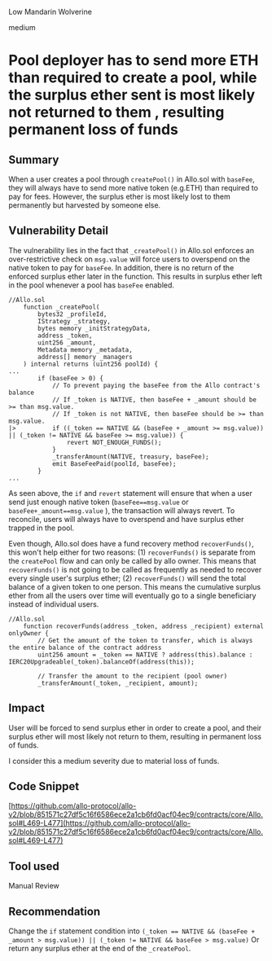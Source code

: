 Low Mandarin Wolverine

medium

# Pool deployer has to send more ETH than required to create a pool, while the surplus ether sent is most likely not returned to them , resulting permanent loss of funds
## Summary
When a user creates a pool through `createPool()` in Allo.sol with `baseFee`, they will always have to send more native token (e.g.ETH) than required to pay for fees. However, the surplus ether is most likely lost to them permanently but harvested by someone else.
## Vulnerability Detail
The vulnerability lies in the fact that `_createPool()` in Allo.sol enforces an over-restrictive check on `msg.value` will force users to overspend on the native token to pay for `baseFee`. In addition, there is no return of the enforced surplus ether later in the function. This results in surplus ether left in the pool whenever a pool has `baseFee` enabled.

```solidity
//Allo.sol
    function _createPool(
        bytes32 _profileId,
        IStrategy _strategy,
        bytes memory _initStrategyData,
        address _token,
        uint256 _amount,
        Metadata memory _metadata,
        address[] memory _managers
    ) internal returns (uint256 poolId) {
...
        if (baseFee > 0) {
            // To prevent paying the baseFee from the Allo contract's balance
            // If _token is NATIVE, then baseFee + _amount should be >= than msg.value.
            // If _token is not NATIVE, then baseFee should be >= than msg.value.
|>          if ((_token == NATIVE && (baseFee + _amount >= msg.value)) || (_token != NATIVE && baseFee >= msg.value)) {
                revert NOT_ENOUGH_FUNDS();
            }
            _transferAmount(NATIVE, treasury, baseFee);
            emit BaseFeePaid(poolId, baseFee);
        }
...
```
As seen above, the `if` and `revert` statement will ensure that when a user send just enough native token (`baseFee==msg.value` or `baseFee+_amount==msg.value` ), the transaction will always revert. To reconcile, users will always have to overspend and have surplus ether trapped in the pool.

Even though, Allo.sol does have a fund recovery method `recoverFunds()`, this won't help either for two reasons: (1) `recoverFunds()` is separate from the `createPool` flow and can only be called by allo owner. This means that `recoverFunds()` is not going to be called as frequently as needed to recover every single user's surplus ether; (2) `recoverFunds()` will send the total balance of a given token to one person. This means the cumulative surplus ether from all the users over time will eventually go to a single beneficiary instead of individual users. 

```solidity
//Allo.sol
    function recoverFunds(address _token, address _recipient) external onlyOwner {
        // Get the amount of the token to transfer, which is always the entire balance of the contract address
        uint256 amount = _token == NATIVE ? address(this).balance : IERC20Upgradeable(_token).balanceOf(address(this));

        // Transfer the amount to the recipient (pool owner)
        _transferAmount(_token, _recipient, amount);
```
## Impact
User will be forced to send surplus ether in order to create a pool, and their surplus ether will most likely not return to them, resulting in permanent loss of funds.

I consider this a medium severity due to material loss of funds. 

## Code Snippet
[https://github.com/allo-protocol/allo-v2/blob/851571c27df5c16f6586ece2a1cb6fd0acf04ec9/contracts/core/Allo.sol#L469-L477](https://github.com/allo-protocol/allo-v2/blob/851571c27df5c16f6586ece2a1cb6fd0acf04ec9/contracts/core/Allo.sol#L469-L477)

## Tool used

Manual Review

## Recommendation
Change the `if` statement condition into `(_token == NATIVE && (baseFee + _amount > msg.value)) || (_token != NATIVE && baseFee > msg.value)` Or return any surplus ether at the end of the `_createPool`.